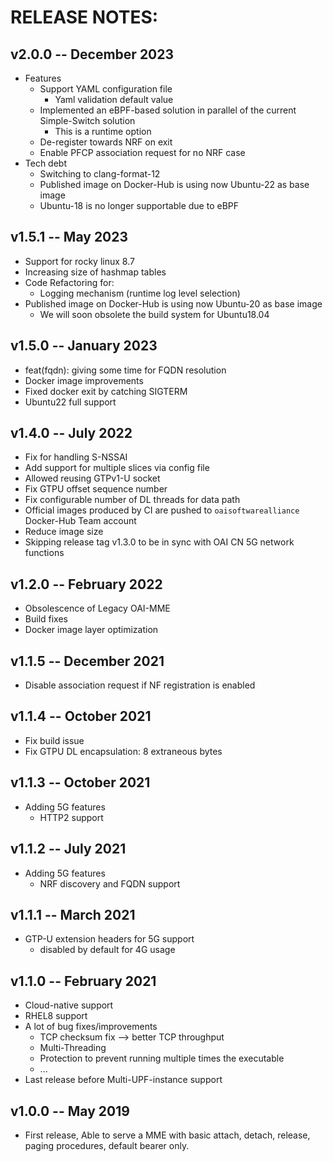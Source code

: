 # RELEASE NOTES: #

## v2.0.0 -- December 2023 ##

* Features
  - Support YAML configuration file
    * Yaml validation default value
  - Implemented an eBPF-based solution in parallel of the current Simple-Switch solution
    * This is a runtime option
  - De-register towards NRF on exit
  - Enable PFCP association request for no NRF case
* Tech debt
  - Switching to clang-format-12
  - Published image on Docker-Hub is using now Ubuntu-22 as base image
  - Ubuntu-18 is no longer supportable due to eBPF

## v1.5.1 -- May 2023 ##

* Support for rocky linux 8.7
* Increasing size of hashmap tables
* Code Refactoring for:
  * Logging mechanism (runtime log level selection)
* Published image on Docker-Hub is using now Ubuntu-20 as base image
  * We will soon obsolete the build system for Ubuntu18.04

## v1.5.0 -- January 2023 ##

* feat(fqdn): giving some time for FQDN resolution
* Docker image improvements
* Fixed docker exit by catching SIGTERM
* Ubuntu22 full support

## v1.4.0 -- July 2022 ##

* Fix for handling S-NSSAI 
* Add support for multiple slices via config file
* Allowed reusing GTPv1-U socket
* Fix GTPU offset sequence number
* Fix configurable number of DL threads for data path
* Official images produced by CI are pushed to `oaisoftwarealliance` Docker-Hub Team account
* Reduce image size
* Skipping release tag v1.3.0 to be in sync with OAI CN 5G network functions

## v1.2.0 -- February 2022 ##

* Obsolescence of Legacy OAI-MME
* Build fixes
* Docker image layer optimization

## v1.1.5 -- December 2021 ##

* Disable association request if NF registration is enabled

## v1.1.4 -- October 2021 ##

* Fix build issue
* Fix GTPU DL encapsulation: 8 extraneous bytes

## v1.1.3 -- October 2021 ##

* Adding 5G features
  - HTTP2 support

## v1.1.2 -- July 2021 ##

* Adding 5G features
  - NRF discovery and FQDN support

## v1.1.1 -- March 2021 ##

* GTP-U extension headers for 5G support
  - disabled by default for 4G usage

## v1.1.0 -- February 2021 ##

*  Cloud-native support
*  RHEL8 support
*  A lot of bug fixes/improvements
   -  TCP checksum fix --> better TCP throughput
   -  Multi-Threading
   -  Protection to prevent running multiple times the executable
   -  ...
*  Last release before Multi-UPF-instance support

## v1.0.0 -- May 2019 ##

* First release, Able to serve a MME with basic attach, detach, release, paging procedures, default bearer only.
